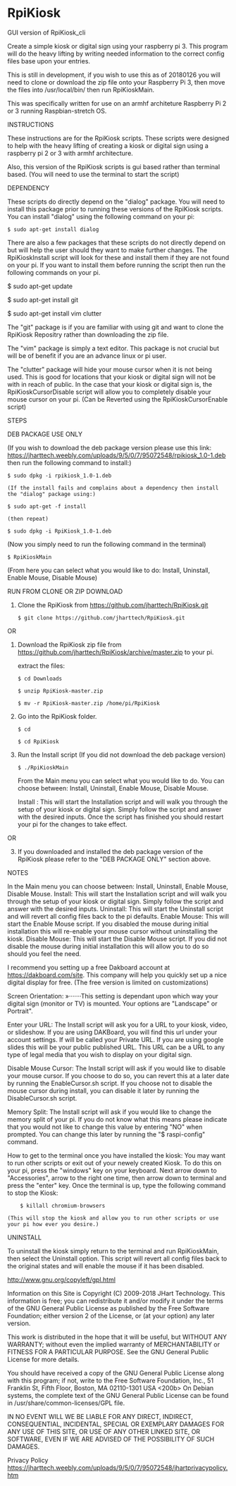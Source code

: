 # RpiKiosk
GUI version of RpiKiosk_cli

Create a simple kiosk or digital sign using your raspberry pi 3.  This program will do the heavy lifting by writing needed information to the correct config files base upon your entries.

This is still in development, if you wish to use this as of 20180126 you will need to clone or download the zip file onto your Raspberry Pi 3, then move the files into /usr/local/bin/ then run RpiKioskMain.

This was specifically written for use on an armhf architeture Raspberry Pi 2 or 3 running Raspbian-stretch OS.

INSTRUCTIONS

These instructions are for the RpiKiosk scripts.  These scripts were designed to help with the heavy lifting of creating a kiosk or digital sign using a raspberry pi 2 or 3 with armhf architecture.

Also, this version of the RpiKiosk scripts is gui based rather than terminal based. (You will need to use the terminal to start the script)

DEPENDENCY

These scripts do directly depend on the "dialog" package.  You will need to install this package prior to running these versions of the RpiKiosk scripts. You can install "dialog" using the following command on your pi:

	$ sudo apt-get install dialog

There are also a few packages that these scripts do not directly depend on but will help the user should they want to make further changes.  The RpiKioskInstall script will look for these and install them if they are not found on your pi.  If you want to install them before running the script then run the following commands on your pi.

$ sudo apt-get update

$ sudo apt-get install git

$ sudo apt-get install vim clutter

The "git" package is if you are familiar with using git and want to clone the RpiKiosk Repositry rather than downloading the zip file.

The "vim" package is simply a text editor.  This package is not crucial but will be of benefit if you are an advance linux or pi user.

The "clutter" package will hide your mouse cursor when it is not being used.  This is good for locations that your kiosk or digital sign will not be with in reach of public.  In the case that your kiosk or digital sign is, the RpiKioskCursorDisable script will allow you to completely disable your mouse cursor on your pi. (Can be Reverted using the RpiKioskCursorEnable script)

STEPS

DEB PACKAGE USE ONLY

(If you wish to download the deb package version please use this link: https://jharttech.weebly.com/uploads/9/5/0/7/95072548/rpikiosk_1.0-1.deb   then run the following command to install:)

	$ sudo dpkg -i rpikiosk_1.0-1.deb

	(If the install fails and complains about a dependency then install the "dialog" package using:)

	$ sudo apt-get -f install

	(then repeat)

	$ sudo dpkg -i RpiKiosk_1.0-1.deb

(Now you simply need to run the following command in the terminal)

	$ RpiKioskMain

(From here you can select what you would like to do: Install, Uninstall, Enable Mouse, Disable Mouse)

RUN FROM CLONE OR ZIP DOWNLOAD

1.	Clone the RpiKiosk from https://github.com/jharttech/RpiKiosk.git

		$ git clone https://github.com/jharttech/RpiKiosk.git

OR

1.	Download the RpiKiosk zip file from https://github.com/jharttech/RpiKiosk/archive/master.zip to your pi.

	extract the files:

		$ cd Downloads

		$ unzip RpiKiosk-master.zip

		$ mv -r RpiKiosk-master.zip /home/pi/RpiKiosk

2.	Go into the RpiKiosk folder.

		$ cd

		$ cd RpiKiosk

3.	Run the Install script (If you did not download the deb package version)

		$ ./RpiKioskMain

	From the Main menu you can select what you would like to do.  You can choose between: Install, Uninstall, Enable Mouse, Disable Mouse.

	Install : This will start the Installation script and will walk you through the setup of your kiosk or digital sign.  Simply follow the script and answer with the desired inputs.  Once the script has finished you should restart your pi for the changes to take effect.

OR

3.	If you downloaded and installed the deb package version of the RpiKiosk please refer to the "DEB PACKAGE ONLY" section above.

NOTES

In the Main menu you can choose between: Install, Uninstall, Enable Mouse, Disable Mouse.
	Install: This will start the Installation script and will walk you through the setup of your kiosk or digital sign.  Simply follow the script and answer with the desired inputs.
	Uninstall: This will start the Uninstall script and will revert all config files back to the pi defaults.
	Enable Mouse: This will start the Enable Mouse script.  If you disabled the mouse during initial installation this will re-enable your mouse cursor without uninstalling the kiosk.
	Disable Mouse: This will start the Disable Mouse script.  If you did not disable the mouse during initial installation this will allow you to do so should you feel the need.

I recommend you setting up a free Dakboard account at https://dakboard.com/site.  This company will help you quickly set up a nice digital display for free. (The free version is limited on customizations)

Screen Orientation:
»·······This setting is dependant upon which way your digital sign (monitor or TV) is mounted.  Your options are "Landscape" or Portrait".

Enter your URL:
	The Install script will ask you for a URL to your kiosk, video, or slideshow.  If you are using DAKBoard, you will find this url under your account settings.  If will be called your Private URL.  If you are using google slides this will be your public published URL.  This URL can be a URL to any type of legal media that you wish to display on your digital sign.

Disable Mouse Cursor:
	The Install script will ask if you would like to disable your mouse cursor.  If you choose to do so, you can revert this at a later date by running the EnableCursor.sh script.  If you choose not to disable the mouse cursor during install, you can disable it later by running the DisableCursor.sh script.

Memory Split:
	The Install script will ask if you would like to change the memory split of your pi.  If you do not know what this means please indicate that you would not like to change this value by entering "NO" when prompted.  You can change this later by running the "$ raspi-config" command.

How to get to the terminal once you have installed the kiosk:
	You may want to run other scripts or exit out of your newely created Kiosk.  To do this on your pi, press the "windows" key on your keyboard.  Next arrow down to "Accessories", arrow to the right one time, then arrow down to terminal and press the "enter" key.  Once the terminal is up, type the following command to stop the Kiosk:

		$ killall chromium-browsers

	(This will stop the kiosk and allow you to run other scripts or use your pi how ever you desire.)

UNINSTALL

To uninstall the kiosk simply return to the terminal and run RpiKioskMain, then select the Uninstall option.  This script will revert all config files back to the original states and will enable the mouse if it has been disabled.


http://www.gnu.org/copyleft/gpl.html

Information on this Site is Copyright (C) 2009-2018 JHart Technology.
This information is free; you can redistribute it and/or modify it under the terms of the GNU General Public License as published by the Free Software Foundation; either version 2 of the License, or (at your option) any later version.

This work is distributed in the hope that it will be useful, but WITHOUT ANY WARRANTY; without even the implied warranty of MERCHANTABILITY or FITNESS FOR A PARTICULAR PURPOSE. See the GNU General Public License for more details.

You should have received a copy of the GNU General Public License along with this program; if not, write to the Free Software Foundation, Inc., 51 Franklin St, Fifth Floor, Boston, MA 02110-1301 USA
<200b>
On Debian systems, the complete text of the GNU General Public License can be found in /usr/share/common-licenses/GPL file.


IN NO EVENT WILL WE BE LIABLE FOR ANY DIRECT, INDIRECT, CONSEQUENTIAL, INCIDENTAL, SPECIAL OR EXEMPLARY DAMAGES FOR ANY USE OF THIS SITE, OR USE OF ANY OTHER LINKED SITE, OR SOFTWARE, EVEN IF WE ARE ADVISED OF THE POSSIBILITY OF SUCH DAMAGES.

Privacy Policy
https://jharttech.weebly.com/uploads/9/5/0/7/95072548/jhartprivacypolicy.htm


